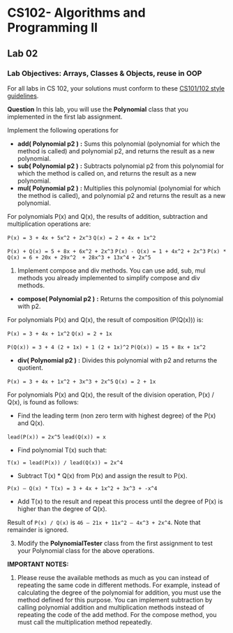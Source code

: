 # CS102- Algorithms and Programming II

## Lab 02

### **Lab Objectives:** Arrays, Classes & Objects, reuse in OOP

For all labs in CS 102, your solutions must conform to these [CS101/102 style
guidelines](http://www.cs.bilkent.edu.tr/~adayanik/cs101/practicalwork/styleguidelines.htm).

**Question** In this lab, you will use the  **Polynomial** class that you implemented in the first lab assignment.

Implement the following operations for

* **add( Polynomial p2 )**  **:**  Sums this polynomial (polynomial for which the method is called) and polynomial p2, and returns the result as a new polynomial.
* **sub( Polynomial p2 )**  **:**  Subtracts polynomial p2 from this polynomial for which the method is called on, and returns the result as a new polynomial.
* **mul( Polynomial p2 )**  **:**  Multiplies this polynomial (polynomial for which the method is called), and polynomial p2 and returns the result as a new polynomial.

For polynomials P(x) and Q(x), the results of addition, subtraction and multiplication
operations are:

``P(x) = 3 + 4x + 5x^2 + 2x^3``
``Q(x) = 2 + 4x + 1x^2``

``P(x) + Q(x) = 5 + 8x + 6x^2 + 2x^3``
``P(x) - Q(x) = 1 + 4x^2 + 2x^3``
``P(x) * Q(x) = 6 + 20x + 29x^2  + 28x^3 + 13x^4 + 2x^5``

1. Implement compose and div methods. You can use add, sub, mul methods you already implemented to simplify compose and div methods.

* **compose( Polynomial p2 )**  **:** Returns the composition of this polynomial with p2.

For polynomials P(x) and Q(x), the result of composition (P(Q(x))) is:

``P(x) = 3 + 4x + 1x^2``
``Q(x) = 2 + 1x``

``P(Q(x)) = 3 + 4 (2 + 1x) + 1 (2 + 1x)^2``
``P(Q(x)) = 15 + 8x + 1x^2``

* **div( Polynomial p2 )**  **:**  Divides this polynomial with p2 and returns the quotient.

``P(x) = 3 + 4x + 1x^2 + 3x^3 + 2x^5``
``Q(x) = 2 + 1x``

For polynomials P(x) and Q(x), the result of the division operation, P(x) / Q(x), is found as follows:

* Find the leading term (non zero term with highest degree) of the P(x) and Q(x).

``lead(P(x)) = 2x^5``
``lead(Q(x)) = x``
* Find polynomial T(x) such that:

``T(x) = lead(P(x)) / lead(Q(x)) = 2x^4``
* Subtract T(x) * Q(x) from P(x) and assign the result to P(x).

``P(x) – Q(x) * T(x) = 3 + 4x + 1x^2 + 3x^3 + -x^4``

* Add T(x) to the result and repeat this process until the degree of P(x) is higher than the degree of Q(x).


Result of ``P(x) / Q(x)`` is ``46 – 21x + 11x^2 – 4x^3 + 2x^4``. Note that remainder is ignored.

3. Modify the  **PolynomialTester**  class from the first assignment to test your Polynomial class for the above operations.

**IMPORTANT NOTES:**
1. Please reuse the available methods as much as you can instead of repeating the
same code in different methods. For example, instead of calculating the degree of
the polynomial for addition, you must use the method defined for this purpose. You
can implement subtraction by calling polynomial addition and multiplication methods
instead of repeating the code of the add method. For the compose method, you must
call the multiplication method repeatedly.